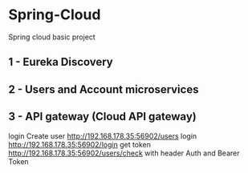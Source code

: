 # Spring-Cloud
Spring cloud basic project

## 1 - Eureka Discovery
## 2 - Users and Account microservices
## 3 - API gateway (Cloud API gateway)


login 
Create user http://192.168.178.35:56902/users
login http://192.168.178.35:56902/login
get token http://192.168.178.35:56902/users/check with header Auth and Bearer Token